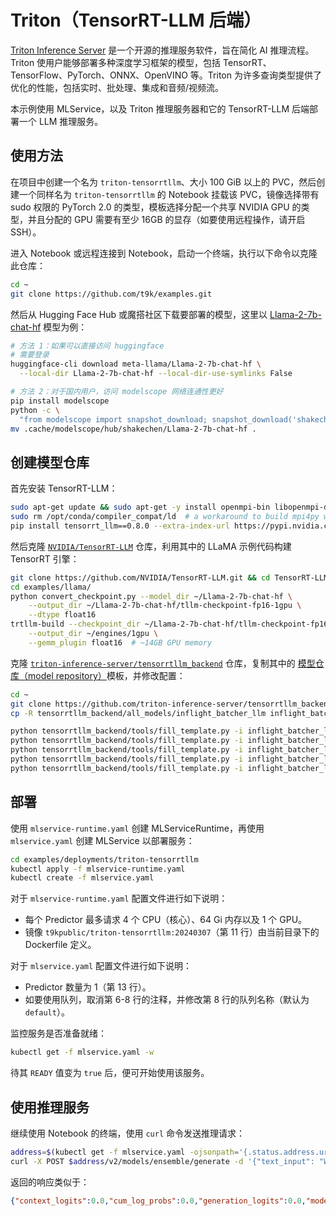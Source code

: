 # Triton（TensorRT-LLM 后端）

[Triton Inference Server](https://github.com/triton-inference-server/server) 是一个开源的推理服务软件，旨在简化 AI 推理流程。Triton 使用户能够部署多种深度学习框架的模型，包括 TensorRT、TensorFlow、PyTorch、ONNX、OpenVINO 等。Triton 为许多查询类型提供了优化的性能，包括实时、批处理、集成和音频/视频流。

本示例使用 MLService，以及 Triton 推理服务器和它的 TensorRT-LLM 后端部署一个 LLM 推理服务。

## 使用方法

在项目中创建一个名为 `triton-tensorrtllm`、大小 100 GiB 以上的 PVC，然后创建一个同样名为 `triton-tensorrtllm` 的 Notebook 挂载该 PVC，镜像选择带有 sudo 权限的 PyTorch 2.0 的类型，模板选择分配一个共享 NVIDIA GPU 的类型，并且分配的 GPU 需要有至少 16GB 的显存（如要使用远程操作，请开启 SSH）。

进入 Notebook 或远程连接到 Notebook，启动一个终端，执行以下命令以克隆此仓库：

```bash
cd ~
git clone https://github.com/t9k/examples.git
```

然后从 Hugging Face Hub 或魔搭社区下载要部署的模型，这里以 <a target="_blank" rel="noopener noreferrer" href="https://huggingface.co/meta-llama/Llama-2-7b-chat-hf">Llama-2-7b-chat-hf</a> 模型为例：

```bash
# 方法 1：如果可以直接访问 huggingface
# 需要登录
huggingface-cli download meta-llama/Llama-2-7b-chat-hf \
  --local-dir Llama-2-7b-chat-hf --local-dir-use-symlinks False

# 方法 2：对于国内用户，访问 modelscope 网络连通性更好
pip install modelscope
python -c \
  "from modelscope import snapshot_download; snapshot_download('shakechen/Llama-2-7b-chat-hf')"
mv .cache/modelscope/hub/shakechen/Llama-2-7b-chat-hf .
```

## 创建模型仓库

首先安装 TensorRT-LLM：

```bash
sudo apt-get update && sudo apt-get -y install openmpi-bin libopenmpi-dev  # password: tensorstack
sudo rm /opt/conda/compiler_compat/ld  # a workaround to build mpi4py within a conda env using an external MPI
pip install tensorrt_llm==0.8.0 --extra-index-url https://pypi.nvidia.com
```

然后克隆 <a target="_blank" rel="noopener noreferrer" href="https://github.com/NVIDIA/TensorRT-LLM">`NVIDIA/TensorRT-LLM`</a> 仓库，利用其中的 LLaMA 示例代码构建 TensorRT 引擎：

```bash
git clone https://github.com/NVIDIA/TensorRT-LLM.git && cd TensorRT-LLM && git reset --hard 655524d
cd examples/llama/
python convert_checkpoint.py --model_dir ~/Llama-2-7b-chat-hf \
    --output_dir ~/Llama-2-7b-chat-hf/tllm-checkpoint-fp16-1gpu \
    --dtype float16
trtllm-build --checkpoint_dir ~/Llama-2-7b-chat-hf/tllm-checkpoint-fp16-1gpu \
    --output_dir ~/engines/1gpu \
    --gemm_plugin float16  # ~14GB GPU memory
```

克隆 <a target="_blank" rel="noopener noreferrer" href="https://github.com/triton-inference-server/tensorrtllm_backend">`triton-inference-server/tensorrtllm_backend`</a> 仓库，复制其中的 <a target="_blank" rel="noopener noreferrer" href="https://github.com/triton-inference-server/server/blob/main/docs/user_guide/model_repository.md">模型仓库（model repository）</a>模板，并修改配置：

```bash
cd ~
git clone https://github.com/triton-inference-server/tensorrtllm_backend.git && cd tensorrtllm_backend && git reset --hard da59830 && cd ~
cp -R tensorrtllm_backend/all_models/inflight_batcher_llm inflight_batcher_llm

python tensorrtllm_backend/tools/fill_template.py -i inflight_batcher_llm/preprocessing/config.pbtxt tokenizer_dir:Llama-2-7b-chat-hf/,triton_max_batch_size:64,preprocessing_instance_count:1
python tensorrtllm_backend/tools/fill_template.py -i inflight_batcher_llm/postprocessing/config.pbtxt tokenizer_dir:Llama-2-7b-chat-hf/,triton_max_batch_size:64,postprocessing_instance_count:1
python tensorrtllm_backend/tools/fill_template.py -i inflight_batcher_llm/tensorrt_llm_bls/config.pbtxt triton_max_batch_size:64,decoupled_mode:False,bls_instance_count:1,accumulate_tokens:False
python tensorrtllm_backend/tools/fill_template.py -i inflight_batcher_llm/ensemble/config.pbtxt triton_max_batch_size:64
python tensorrtllm_backend/tools/fill_template.py -i inflight_batcher_llm/tensorrt_llm/config.pbtxt triton_max_batch_size:64,decoupled_mode:False,max_beam_width:1,engine_dir:engines/1gpu,max_tokens_in_paged_kv_cache:2560,max_attention_window_size:2560,kv_cache_free_gpu_mem_fraction:0.5,exclude_input_in_output:True,enable_kv_cache_reuse:False,batching_strategy:inflight_batching,max_queue_delay_microseconds:600
```

## 部署

使用 `mlservice-runtime.yaml` 创建 MLServiceRuntime，再使用 `mlservice.yaml` 创建 MLService 以部署服务：

```bash
cd examples/deployments/triton-tensorrtllm
kubectl apply -f mlservice-runtime.yaml
kubectl create -f mlservice.yaml
```

对于 `mlservice-runtime.yaml` 配置文件进行如下说明：

* 每个 Predictor 最多请求 4 个 CPU（核心）、64 Gi 内存以及 1 个 GPU。
* 镜像 `t9kpublic/triton-tensorrtllm:20240307`（第 11 行）由当前目录下的 Dockerfile 定义。

对于 `mlservice.yaml` 配置文件进行如下说明：

* Predictor 数量为 1（第 13 行）。
* 如要使用队列，取消第 6-8 行的注释，并修改第 8 行的队列名称（默认为 `default`）。

监控服务是否准备就绪：

```bash
kubectl get -f mlservice.yaml -w
```

待其 `READY` 值变为 `true` 后，便可开始使用该服务。

## 使用推理服务

继续使用 Notebook 的终端，使用 `curl` 命令发送推理请求：

```bash
address=$(kubectl get -f mlservice.yaml -ojsonpath='{.status.address.url}' | sed 's#^https\?://##')
curl -X POST $address/v2/models/ensemble/generate -d '{"text_input": "What is machine learning?", "max_tokens": 100, "bad_words": "", "stop_words": "", "pad_id": 2, "end_id": 2}'
```

返回的响应类似于：

```json
{"context_logits":0.0,"cum_log_probs":0.0,"generation_logits":0.0,"model_name":"ensemble","model_version":"1","output_log_probs":[0.0,0.0,0.0,0.0,0.0,0.0,0.0,0.0,0.0,0.0,0.0,0.0,0.0,0.0,0.0,0.0,0.0,0.0,0.0,0.0,0.0,0.0,0.0,0.0,0.0,0.0,0.0,0.0,0.0,0.0,0.0,0.0,0.0,0.0,0.0,0.0,0.0,0.0,0.0,0.0,0.0,0.0,0.0,0.0,0.0,0.0,0.0,0.0,0.0,0.0,0.0,0.0,0.0,0.0,0.0,0.0,0.0,0.0,0.0,0.0,0.0,0.0,0.0,0.0,0.0,0.0,0.0,0.0,0.0,0.0,0.0,0.0,0.0,0.0,0.0,0.0,0.0,0.0,0.0,0.0,0.0,0.0,0.0,0.0,0.0,0.0,0.0,0.0,0.0,0.0,0.0,0.0,0.0,0.0,0.0,0.0,0.0,0.0,0.0,0.0],"sequence_end":false,"sequence_id":0,"sequence_start":false,"text_output":"\n\nMachine learning is a subfield of artificial intelligence (AI) that involves the use of algorithms and statistical models to enable machines to learn from data, make decisions, and improve their performance on a specific task over time.\n\nMachine learning algorithms are designed to recognize patterns in data and learn from it, without being explicitly programmed to do so. The algorithms can be trained on large datasets, and as they process more data, they can make better predictions or decisions.\n\nMachine"}
```
